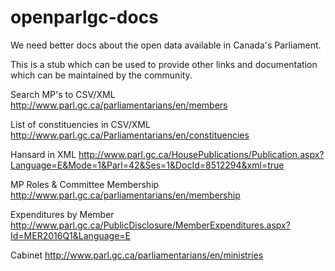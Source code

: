 # openparlgc-docs

We need better docs about the open data available in Canada's Parliament.

This is a stub which can be used to provide other links and documentation which can be maintained by the community.  

Search MP's to CSV/XML
  http://www.parl.gc.ca/parliamentarians/en/members
  
List of constituencies in CSV/XML
  http://www.parl.gc.ca/Parliamentarians/en/constituencies
  
Hansard in XML
  http://www.parl.gc.ca/HousePublications/Publication.aspx?Language=E&Mode=1&Parl=42&Ses=1&DocId=8512294&xml=true
  
MP Roles & Committee Membership
  http://www.parl.gc.ca/parliamentarians/en/membership
  
Expenditures by Member
  http://www.parl.gc.ca/PublicDisclosure/MemberExpenditures.aspx?Id=MER2016Q1&Language=E
  
Cabinet
  http://www.parl.gc.ca/parliamentarians/en/ministries
  

